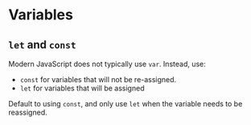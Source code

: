 Variables
===

## `let` and `const`

Modern JavaScript does not typically use `var`. Instead, use:

* `const` for variables that will not be re-assigned.
* `let` for variables that will be assigned

Default to using `const`, and only use `let` when the variable needs to be reassigned.